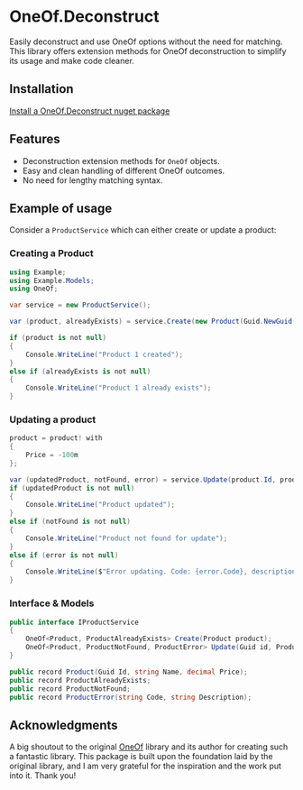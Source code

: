 # OneOf.Deconstruct

Easily deconstruct and use OneOf options without the need for matching. This library offers extension methods for OneOf deconstruction to simplify its usage and make code cleaner.

## Installation

[Install a OneOf.Deconstruct nuget package](https://www.nuget.org/packages/OneOf.Deconstruct)

## Features

- Deconstruction extension methods for `OneOf` objects.
- Easy and clean handling of different OneOf outcomes.
- No need for lengthy matching syntax.

## Example of usage

Consider a `ProductService` which can either create or update a product:

### Creating a Product

```csharp
using Example;
using Example.Models;
using OneOf;

var service = new ProductService();

var (product, alreadyExists) = service.Create(new Product(Guid.NewGuid(), "Product 1", 1000.00m));

if (product is not null)
{
    Console.WriteLine("Product 1 created");
}
else if (alreadyExists is not null)
{
    Console.WriteLine("Product 1 already exists");
}
```

### Updating a product

```csharp
product = product! with
{
    Price = -100m
};

var (updatedProduct, notFound, error) = service.Update(product.Id, product);
if (updatedProduct is not null)
{
    Console.WriteLine("Product updated");
}
else if (notFound is not null)
{
    Console.WriteLine("Product not found for update");
}
else if (error is not null)
{
    Console.WriteLine($"Error updating. Code: {error.Code}, description: {error.Description}");
}
```

### Interface & Models

```csharp
public interface IProductService
{
    OneOf<Product, ProductAlreadyExists> Create(Product product);
    OneOf<Product, ProductNotFound, ProductError> Update(Guid id, Product product);
}

public record Product(Guid Id, string Name, decimal Price);
public record ProductAlreadyExists;
public record ProductNotFound;
public record ProductError(string Code, string Description);
```

## Acknowledgments

A big shoutout to the original [OneOf](https://github.com/mcintyre321/OneOf) library and its author for creating such a fantastic library. This package is built upon the foundation laid by the original library, and I am very grateful for the inspiration and the work put into it. Thank you!
